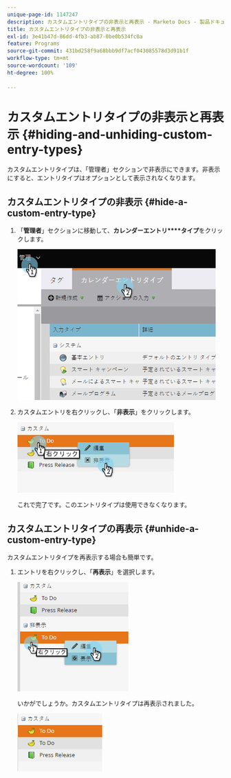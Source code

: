 ```yaml
---
unique-page-id: 1147247
description: カスタムエントリタイプの非表示と再表示 - Marketo Docs - 製品ドキュメント
title: カスタムエントリタイプの非表示と再表示
exl-id: 3e41b47d-86dd-4fb3-ab87-0be0b534fc0a
feature: Programs
source-git-commit: 431bd258f9a68bbb9df7acf043085578d3d91b1f
workflow-type: tm+mt
source-wordcount: '109'
ht-degree: 100%

---
```


# カスタムエントリタイプの非表示と再表示 {#hiding-and-unhiding-custom-entry-types}

カスタムエントリタイプは、「管理者」セクションで非表示にできます。非表示にすると、エントリタイプはオプションとして表示されなくなります。

## カスタムエントリタイプの非表示 {#hide-a-custom-entry-type}

1. 「**管理者**」セクションに移動して、**カレンダーエントリ****タイプ**&#x200B;をクリックします。

   ![](assets/image2014-9-24-10-3a11-3a49.png)

1. カスタムエントリを右クリックし、「**非表示**」をクリックします。

   ![](assets/image2014-9-24-10-3a11-3a54.png)

   これで完了です。このエントリタイプは使用できなくなります。

## カスタムエントリタイプの再表示 {#unhide-a-custom-entry-type}

カスタムエントリタイプを再表示する場合も簡単です。

1. エントリを右クリックし、「**再表示**」を選択します。

   ![](assets/image2014-9-24-10-3a12-3a14.png)

   いかがでしょうか。カスタムエントリタイプは再表示されました。

   ![](assets/image2014-9-24-10-3a12-3a19.png)
